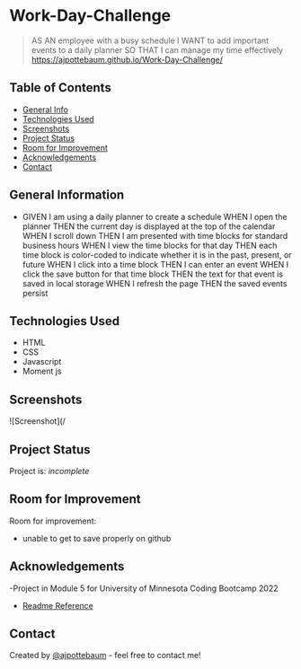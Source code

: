 # Work-Day-Challenge
> AS AN employee with a busy schedule
I WANT to add important events to a daily planner
SO THAT I can manage my time effectively
https://ajpottebaum.github.io/Work-Day-Challenge/
## Table of Contents
* [General Info](#general-information)
* [Technologies Used](#technologies-used)
* [Screenshots](#screenshots)
* [Project Status](#project-status)
* [Room for Improvement](#room-for-improvement)
* [Acknowledgements](#acknowledgements)
* [Contact](#contact)
## General Information
- GIVEN I am using a daily planner to create a schedule
WHEN I open the planner
THEN the current day is displayed at the top of the calendar
WHEN I scroll down
THEN I am presented with time blocks for standard business hours
WHEN I view the time blocks for that day
THEN each time block is color-coded to indicate whether it is in the past, present, or future
WHEN I click into a time block
THEN I can enter an event
WHEN I click the save button for that time block
THEN the text for that event is saved in local storage
WHEN I refresh the page
THEN the saved events persist

## Technologies Used
- HTML
- CSS
- Javascript
- Moment js

## Screenshots
![Screenshot](/

## Project Status
Project is: _incomplete_


## Room for Improvement

Room for improvement:
- unable to get to save properly on github

## Acknowledgements
-Project in Module 5 for University of Minnesota Coding Bootcamp 2022
- [Readme Reference](https://www.freecodecamp.org/news/how-to-write-a-good-readme-file/)

## Contact
Created by [@ajpottebaum](git@github.com:ajpottebaum/ajpottebaum.git) - feel free to contact me!
